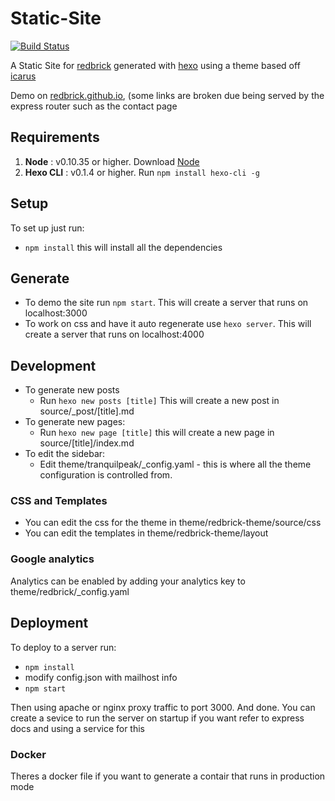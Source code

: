 # Static-Site
[![Build Status](https://travis-ci.org/redbrick/static-site.svg?branch=master)](https://travis-ci.org/redbrick/static-site)

A Static Site for [redbrick](http://redbrick.dcu.ie) generated with [hexo](hexo.io) using a theme
based off [icarus](https://github.com/redbrick/hexo-theme-icarus)

Demo on [redbrick.github.io](http://redbrick.github.io), (some links are broken due being served by the express router such as the contact page

## Requirements

1. **Node** : v0.10.35 or higher. Download [Node](https://nodejs.org/download/)
2. **Hexo CLI** : v0.1.4 or higher. Run `npm install hexo-cli -g`

## Setup

To set up just run:
  - `npm install` this will install all the dependencies

## Generate
- To demo the site run `npm start`. This will create a server that runs on localhost:3000
- To work on css and have it auto regenerate use `hexo server`. This will create a server that runs on localhost:4000

## Development
- To generate new posts
  - Run `hexo new posts [title]` This will create a new post in source/_post/[title].md
- To generate new pages:
  - Run `hexo new page [title]` this will create a new page in source/[title]/index.md
- To edit the sidebar:
  - Edit theme/tranquilpeak/_config.yaml - this is where all the theme configuration is controlled from.

### CSS and Templates
- You can edit the css for the theme in theme/redbrick-theme/source/css
- You can edit the templates in theme/redbrick-theme/layout

### Google analytics
Analytics can be enabled by adding your analytics key to theme/redbrick/_config.yaml

## Deployment
To deploy to a server run:
  - `npm install`
  - modify config.json with mailhost info
  - `npm start`

Then using apache or nginx proxy traffic to port 3000. 
And done. 
You can create a sevice to run the server on startup if you want refer to express docs and using a service for this

### Docker
Theres a docker file if you want to generate a contair that runs in production mode
